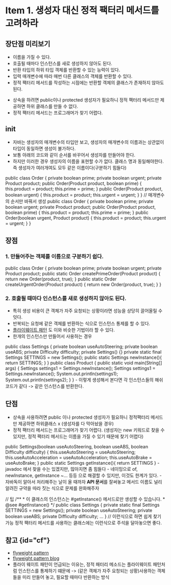 # Item 1. 생성자 대신 정적 팩터리 메서드를 고려하라

## 장단점 미리보기 
<tabs>
<tab title="장점">
    <ul>
      <li>이름을 가질 수 있다.</li>
      <li>호출될 때마다 인스턴스를 새로 생성하지 않아도 된다.</li>
      <li>반환 타입의 하위 타입 객체를 반환할 수 있는 능력이 있다.</li>
      <li>입력 매개변수에 따라 매번 다른 클래스의 객체를 반환할 수 있다.</li>
      <li>정적 팩터리 메서드를 작성하는 시점에는 반환할 객체의 클래스가 존재하지 않아도 된다.</li>
    </ul>
</tab>
    <tab title="단점">
        <ul>
          <li>상속을 하려면 public이나 protected 생성자가 필요하니 정적 팩터리 메서드만 제공하면 하위 클래스를 만들 수 없다.</li>
          <li>정적 팩터리 메서드는 프로그래머가 찾기 어렵다.</li>
        </ul>
    </tab>
</tabs>

## init
- 자바는 생성자의 매개변수의 타입만 보고, 생성자의 매개변수의 이름과는 상관없이 타입이 동일하면 생성이 불가하다.
- 보통 아래의 코드와 같이 순서를 바꾸어서 생성자를 만들어야 한다.
- 하지만 이러한 경우 생성자의 이름을 표현할 수가 없다. 클래스 명과 동일해야한다. 즉 생성자가 여러개여도 모두 같은 이름이다(구분하기 힘들다)

<compare>
    <code-block lang="java">
    public class Order {
            private boolean prime;
            private boolean urgent;
            private Product product;
            public Order(Product product, boolean prime) {
                    this.product = product;
                    this.prime = prime;
            }
            public Order(Product product, boolean urgent) {
                    this.product = product;
                    this.urgent = urgent;
            }
    }
    </code-block>
    <code-block lang="java">
        // 매개변수의 순서만 바꿔서 생성 
        public class Order {
		private boolean prime;
		private boolean urgent;
		private Product product;
		public Order(Product product, boolean prime) {
				this.product = product;
				this.prime = prime;
		}
		public Order(boolean urgent, Product product) {
				this.product = product;
				this.urgent = urgent;
		}
}
    </code-block>
</compare>

## 장점
### 1. 만들어주는 객체를 이름으로 구분하기 쉽다.
<code-block lang="java">
    public class Order {
        private boolean prime;
        private boolean urgent;
        private Product product;
        public static Order createPrimeOrder(Product product) {
            return new Order(product, true);
        }
        public static Order createUrgentOrder(Product product) {
            return new Order(product, true);
        }
    }
</code-block>

### 2. 호출될 때마다 인스턴스를 새로 생성하지 않아도 된다.
- 특히 생성 비용이 큰 객체가 자주 요청되는 상황이라면 성능을 상당히 끌어올릴 수 잇다.
- 반복되는 요청에 같은 객체를 반환하는 식으로 인스턴스 통제를 할 수 있다.
- [플라이웨이트 패턴](#cf) 도 이와 비슷한 기법이라 할 수 있다.
- 한개의 인스턴스만 만들어서 사용하는 경우
<code-block lang="java">
    public class Settings {
            private boolean useAutoSteering;
            private boolean useABS;
            private Difficulty difficulty;
            private Settings() {}
            private static final Settings SETTINGS = new Settings();
            public static Settings newInstance(){
                    return SETTINGS;
            }
    }
    public class Product {
		public static void main(String[] args) {
				Settings settings1 = Settings.newInstance();
				Settings settings1 = Settings.newInstance();
				System.out.println(settings1);
				System.out.println(settings2);
		}
    }   
</code-block>
- 이렇게 생성해서 본다면 각 인스턴스들의 해쉬코드가 같다 -> 같은 인스턴스를 반환한다.
 
## 단점
- 상속을 사용하려면 public 이나 protected 생성자가 필요하니 정적팩터리 메서드만 제공하면 하위클래스 x (생성자를 다 막아놨을 경우)
- 정적 팩터리 메서드는 프로그래머가 찾기 어렵다. (생성자는 new 키워드로 찾을 수 있지만, 정적 팩터리 메서드는 이름을 가질 수 있기 때문에 찾기 어렵다)
<code-block lang="java">
    public Settings(boolean useAutoSteering, boolean useABS, boolean Difficulty difficulty) {
        this.useAutoSteering = useAutoSteering;
        this.useAutoAcceleration = useAutoAcceleration;
        this.useAutoBrake = useAutoBrake;
    }
    public static Settings getInstance(){
        return SETTINGS
}
</code-block>
- javadoc 에서 찾을 수는 있겠지만, 많아지면 좀 힘들다 
- 네이밍으로 of, newInstance, getInstance ~... 등등 으로 해결할 수 있지만, 이것도 한계가 있다.
- 자바독이 알아서 처리해주는 날이 올 때까자 <b>API 문서</b>를 잘써놓고 메서드 이름도 널리 알려진 규약을 따라 짓는 식으로 문제를 완화해주자

// 팁
<code-block lang="java">
    /**
    * 이 클래스의 인스턴스는 #getInstance() 메서드로만 생성할 수 있습니다.
    * @see #getInstance()
    */
    public class Settings {
        private static final Settings SETTINGS = new Settings();
        private boolean useAutoSteering;
        private boolean useABS;
        private Difficulty difficulty;
        ...
    }
// 이런식으로 하면 쉽게 찾기 가능 정적 팩터리 메서드를 사용하는 클래스에는 이런식으로 주석을 달아놓으면 좋다.
</code-block>

## 참고 {id="cf"}
- [flyweight pattern](https://en.wikipedia.org/wiki/Flyweight_pattern)
- [flyweight pattern blog](https://lee1535.tistory.com/106)
- 플라이 웨이트 패턴이 언급되는 이유는, 정적 패터리 메소드는 플라이웨이트 패턴처럼 인스턴스를 통제하기 떄문에 -> (같은 객체가 자주 요청되는 상황)사용하는 객체들을 미리 만들어 놓고, 필요할 때마다 반환하는 방식 
 